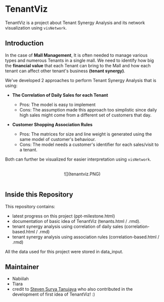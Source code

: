 # TenantViz

TenantViz is a project about Tenant Synergy Analysis and its network visualization using `visNetwork`. 

## Introduction

In the case of **Mall Management**, It is often needed to manage various types and numerous Tenants in a single mall. We need to identify how big the **financial value** that each Tenant can bring to the Mall and how each tenant can affect other tenant's business **(tenant synergy)**.

We've developed 2 approaches to perform Tenant Synergy Analysis that is using:

* **The Correlation of Daily Sales for each Tenant**
    - Pros: The model is easy to implement  
    - Cons: The assumption made this approach too simplistic since daily high sales might come from a different set of customers that day.  

* **Customer Shopping Association Rules**
    - Pros: The matrices for size and line weight is generated using the same model of customer's behaviour.  
    - Cons: The model needs a customer's identifier for each sales/visit to a tenant.

Both can further be visualized for easier interpretation using `visNetwork`.

<br>
<center>
![](tenantviz.PNG)
</center>
<br>

## Inside this Repository

This repository contains: 

- latest progress on this project (ppt-milestone.html)
- documentation of basic idea of TenantViz (tenants.html / .rmd). 
- tenant synergy analysis using correlation of daily sales (correlation-based.html / .rmd)
- tenant synergy analysis using association rules (correlation-based.html / .rmd)

All the data used for this project were stored in data_input.

## Maintainer

* Nabiilah
* Tiara
* credit to [Steven Surya Tanujaya](https://www.linkedin.com/in/stevensurya/) who also contributed in the development of first idea of TenantViz! :)


